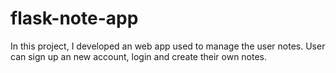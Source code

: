 # flask-note-app
In this project, I developed an web app used to manage the user notes.
User can sign up an new account, login and create their own notes.